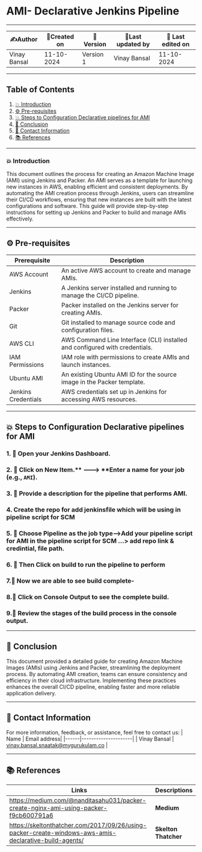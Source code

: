 # AMI- Declarative Jenkins Pipeline  
---  

| ✍️Author      | 📅Created on  |📌 Version    | 📝Last updated by |📅 Last edited on |
|-------------|-------------|------------|-----------------|----------------|
| Vinay  Bansal | 11-10-2024  | Version 1  | Vinay  Bansal     | 11-10-2024     |

---
## Table of Contents
1. [💥 Introduction](#-introduction)
2. [⚙️ Pre-requisites](#-pre-requisites)
3. [💥 Steps to Configuration Declarative pipelines for AMI](#-steps-to-conguration-declarative-pipelines-for-ami)
4. [📛 Conclusion](#-conclusion)
5. [📧 Contact Information](#-contact-information)
6. [📚 References](#-references)

---
### 💥 Introduction
This document outlines the process for creating an Amazon Machine Image (AMI) using Jenkins and Packer. An AMI serves as a template for launching new instances in AWS,
enabling efficient and consistent deployments. By automating the AMI creation process through Jenkins, users can streamline their CI/CD workflows, ensuring that new instances 
are built with the latest configurations and software. This guide will provide step-by-step instructions for setting up Jenkins and Packer to build and manage AMIs effectively.

---

## ⚙️ Pre-requisites

| Prerequisite              | Description                                                             |
|---------------------------|-------------------------------------------------------------------------|
| AWS Account               | An active AWS account to create and manage AMIs.                       |
| Jenkins                   | A Jenkins server installed and running to manage the CI/CD pipeline.    |
| Packer                    | Packer installed on the Jenkins server for creating AMIs.              |
| Git                       | Git installed to manage source code and configuration files.            |
| AWS CLI                   | AWS Command Line Interface (CLI) installed and configured with credentials. |
| IAM Permissions           | IAM role with permissions to create AMIs and launch instances.         |
| Ubuntu AMI                | An existing Ubuntu AMI ID for the source image in the Packer template.  |
| Jenkins Credentials       | AWS credentials set up in Jenkins for accessing AWS resources.          |


---

## 💥 Steps to Configuration Declarative pipelines for AMI

### 1. 🚀 Open your Jenkins Dashboard.

### 2. 🚀 Click on **New Item**.** ---> **Enter a name for your job (e.g., `AMI`).

### 3. 🚀 Provide a description for the pipeline that performs AMI.


### 4. Create the repo for add jenkinsfile which will be using in pipeline script for SCM

### 5. 🚀 Choose Pipeline as the job type-->Add your pipeline script for AMI in the pipeline script for SCM ...> add repo link & credintial, file path.


### 6. 🚀 Then Click on build to run the pipeline to perform

### 7.🚀 Now we are able to see build complete-


### 8.🚀 Click on Console Output to see the complete build.


### 9.🚀 Review the stages of the build process in the console output.



---

## 📛 Conclusion
This document provided a detailed guide for creating Amazon Machine Images (AMIs) using Jenkins and Packer, streamlining the deployment process.
By automating AMI creation, teams can ensure consistency and efficiency in their cloud infrastructure. Implementing these practices enhances the overall CI/CD pipeline, enabling faster and more reliable application delivery.

---

##  📧 Contact Information
For more information, feedback, or assistance, feel free to contact us:
| Name | Email address|
|------|---------------------|
| Vinay Bansal | vinay.bansal.snaatak@mygurukulam.co |

---
## 📚 References
| Links                                             | Descriptions                                                    |
|---------------------------------------------------|-----------------------------------------------------------------|
|https://medium.com/@nanditasahu031/packer-create-nginx-ami-using-packer-f9cb600791a6| **Medium** |
|https://skeltonthatcher.com/2017/09/26/using-packer-create-windows-aws-amis-declarative-build-agents/| **Skelton Thatcher** |
